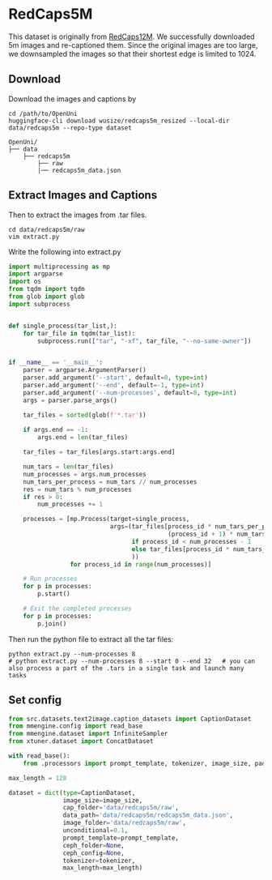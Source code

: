 
# RedCaps5M

This dataset is originally from [RedCaps12M](https://redcaps.xyz/download).
We successfully downloaded 5m images and re-captioned them. Since the original images are too large, we downsampled the
images so that their shortest edge is limited to 1024.

## Download

Download the images and captions by
```shell
cd /path/to/OpenUni
huggingface-cli download wusize/redcaps5m_resized --local-dir data/redcaps5m --repo-type dataset
```

```text
OpenUni/
├── data
    ├── redcaps5m
        ├── raw
        |── redcaps5m_data.json
```


## Extract Images and Captions

Then to extract the images from .tar files.

```shell
cd data/redcaps5m/raw
vim extract.py
```
Write the following into extract.py

```python
import multiprocessing as mp
import argparse
import os
from tqdm import tqdm
from glob import glob
import subprocess


def single_process(tar_list,):
    for tar_file in tqdm(tar_list):
        subprocess.run(["tar", "-xf", tar_file, "--no-same-owner"])


if __name__ == '__main__':
    parser = argparse.ArgumentParser()
    parser.add_argument('--start', default=0, type=int)
    parser.add_argument('--end', default=-1, type=int)
    parser.add_argument('--num-processes', default=8, type=int)
    args = parser.parse_args()

    tar_files = sorted(glob(f'*.tar'))
    
    if args.end == -1:
        args.end = len(tar_files)

    tar_files = tar_files[args.start:args.end]

    num_tars = len(tar_files)
    num_processes = args.num_processes
    num_tars_per_process = num_tars // num_processes
    res = num_tars % num_processes
    if res > 0:
        num_processes += 1

    processes = [mp.Process(target=single_process,
                            args=(tar_files[process_id * num_tars_per_process:
                                            (process_id + 1) * num_tars_per_process]
                                  if process_id < num_processes - 1
                                  else tar_files[process_id * num_tars_per_process:],
                                  ))
                 for process_id in range(num_processes)]

    # Run processes
    for p in processes:
        p.start()

    # Exit the completed processes
    for p in processes:
        p.join()

```

Then run the python file to extract all the tar files:

```shell
python extract.py --num-processes 8
# python extract.py --num-processes 8 --start 0 --end 32   # you can also process a part of the .tars in a single task and launch many tasks   
```

## Set config

```python
from src.datasets.text2image.caption_datasets import CaptionDataset
from mmengine.config import read_base
from mmengine.dataset import InfiniteSampler
from xtuner.dataset import ConcatDataset

with read_base():
    from .processors import prompt_template, tokenizer, image_size, pad_index

max_length = 128

dataset = dict(type=CaptionDataset,
               image_size=image_size,
               cap_folder='data/redcaps5m/raw',
               data_path='data/redcaps5m/redcaps5m_data.json',
               image_folder='data/redcaps5m/raw',
               unconditional=0.1,
               prompt_template=prompt_template,
               ceph_folder=None,
               ceph_config=None,
               tokenizer=tokenizer,
               max_length=max_length)
```